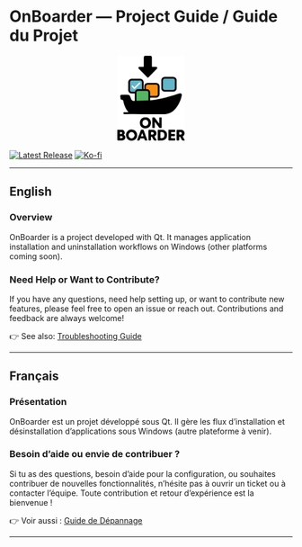 
# OnBoarder — Project Guide / Guide du Projet
<p align="center">
  <img src="icon.png" alt="OnBoarder Icon" width="120">
</p>

<p align="center">

[![Latest Release](https://img.shields.io/github/v/release/Sacdeneu/OnBoarder?label=Latest%20Release&style=for-the-badge)](https://github.com/Sacdeneu/OnBoarder/releases/latest)
[![Ko-fi](https://img.shields.io/badge/Support-Ko--fi-ff5f5f?style=for-the-badge&logo=ko-fi)](https://ko-fi.com/sacdeneu)

</p>

---

## English

### Overview

OnBoarder is a project developed with Qt. It manages application installation and uninstallation workflows on Windows (other platforms coming soon).

### Need Help or Want to Contribute?

If you have any questions, need help setting up, or want to contribute new features, please feel free to open an issue or reach out. Contributions and feedback are always welcome!

👉 See also: [Troubleshooting Guide](TROUBLESHOOTING.md)

---

## Français

### Présentation

OnBoarder est un projet développé sous Qt. Il gère les flux d’installation et désinstallation d’applications sous Windows (autre plateforme à venir).

### Besoin d’aide ou envie de contribuer ?

Si tu as des questions, besoin d’aide pour la configuration, ou souhaites contribuer de nouvelles fonctionnalités, n’hésite pas à ouvrir un ticket ou à contacter l’équipe. Toute contribution et retour d’expérience est la bienvenue !

👉 Voir aussi : [Guide de Dépannage](TROUBLESHOOTING.md)

---
